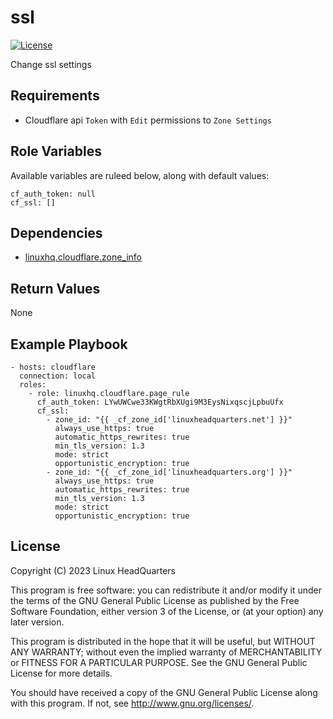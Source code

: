 # ssl

[![License](https://img.shields.io/badge/license-GPLv3-brightgreen.svg?style=flat)](COPYING)

Change ssl settings

## Requirements

* Cloudflare api `Token` with `Edit` permissions to `Zone Settings`

## Role Variables

Available variables are ruleed below, along with default values:

    cf_auth_token: null
    cf_ssl: []

## Dependencies

* [linuxhq.cloudflare.zone_info](https://github.com/linuxhq/ansible-collection-cloudflare/tree/main/roles/zone_info)

## Return Values

None

## Example Playbook

    - hosts: cloudflare
      connection: local
      roles:
        - role: linuxhq.cloudflare.page_rule
          cf_auth_token: LYwUWCwe33KWgtRbXUgi9M3EysNixqscjLpbuUfx
          cf_ssl:
            - zone_id: "{{ _cf_zone_id['linuxheadquarters.net'] }}"
              always_use_https: true
              automatic_https_rewrites: true
              min_tls_version: 1.3
              mode: strict
              opportunistic_encryption: true
            - zone_id: "{{ _cf_zone_id['linuxheadquarters.org'] }}"
              always_use_https: true
              automatic_https_rewrites: true
              min_tls_version: 1.3
              mode: strict
              opportunistic_encryption: true

## License

Copyright (C) 2023 Linux HeadQuarters

This program is free software: you can redistribute it and/or modify
it under the terms of the GNU General Public License as published by
the Free Software Foundation, either version 3 of the License, or
(at your option) any later version.

This program is distributed in the hope that it will be useful,
but WITHOUT ANY WARRANTY; without even the implied warranty of
MERCHANTABILITY or FITNESS FOR A PARTICULAR PURPOSE. See the
GNU General Public License for more details.

You should have received a copy of the GNU General Public License
along with this program. If not, see <http://www.gnu.org/licenses/>.
